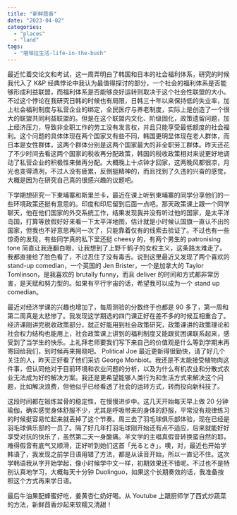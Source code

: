 ```yaml
---
title: "新鲜茴香"
date: "2023-04-02"
categories: 
  - "places"
  - "land"
tags: 
  - "堪培拉生活-life-in-the-bush"
---
```


最近忙着交论文和考试，这一周弄明白了韩国和日本的社会福利体系，研究的时候我代入了 K&P 经典悖论中我认为最值得探讨的部分，一个社会的福利体系是否能够形成利益联盟，而福利体系是否能够良好运转则取决于这个社会性联盟的大小。不过这个悖论在我研究日韩的时候也有局限，日韩三十年以来保持低的失业率，加上社会福利制度与私营企业的绑定，全民医疗与养老制度，实际上是创造了一个很大的联盟共同利益联盟的。但是在这个联盟内文化、阶级固化，政策遗留问题，加上经济压力，导致非全职工作的劳工没有发言权，并且只能享受最低额度的社会福利。这个问题的具体体现在两个国家又有些不同，韩国更明显体现在老人群体，而日本是女性群体，这两个群体分别是这两个国家最大的非全职劳工群体。昨天还花了不少时间去看这两个国家的税收再分配政策，韩国的税收政策相对来说更好地调动了私营企业的积极性来做再分配。大概晚上十点钟才回家，这两晚风都很凉，月光也变得清冽，不过人没有疲累，反倒挺精神的，而且找到了久违的兴奋的感觉，大概是因为在研究自己真的很感兴趣的议题吧。  
  
下学期想研究一下柬埔寨和斯里兰卡，最近在课上听到柬埔寨的同学分享他们的一些环境政策还挺有意思的。印度和印尼留到后面一点吧。那天政策课上跟一个同学聊天，他在他们国家的外交系统工作，结果发现我并没有听过他的国家，是太平洋岛国，打算等放假好好来看一下太平洋地图，估计就是小时候认国旗一直认不出的国家，但我也不好意思再问一次了，只能靠着仅有的线索去验证了。不过也有一些惊奇的发现，有些同学真的私下里还挺 cheesy 的，有两个男生的 patronising tone 简直让我连翻白眼，让我想到了上野千鹤子的女权主义，这条路太难走了。我都直接给了脸色看了，不过忍住了没有毒舌。说到这里最近又发现了两个喜欢的 stand-up comedian，一个英国的 Jen Brister，一个是加拿大的 Taylor Tomlinson，是我喜欢的 brutally funny，而且 deliver 的时间和方式都非常厉害，是天赋和努力型的。如果有平行宇宙的话，希望我可以成为一个 stand up comedian。  
  
最近对经济学课的兴趣也增加了，每周测验的分数终于也都是 90 多了，第一周和第二周真是太悲惨了。我发现这学期选的四门课正好在差不多的时候互相重合了。经济课刚讲完税收政策部分，就正好能用到社会政策研究，政策课讲的政策理论和社会权力结构也能用上，社会政策课上讲到的福利制度又能跟贫困课联系起来，感受到了当学生的快乐。上礼拜老师要我们写下来自己的价值观是什么等到学期末再寄回给我们，到时候再来揭晓吧。 Political Joe 最近更新得很勤快，请了好几个关注的人，昨天正好看了他们采访 George Monbiot。我还是不太能接受植物肉这件事，但认同他对于目前环境和农业问题的分析，以及为什么有机农业和分散式农业无法成为好的解决方案。我还是更希望能够人类行为和生活方式来解决这个问题，比如解决浪费，但他似乎已经看透了社会的运转方式，转而投向新科技了。  
  
这段时间都在锻炼盆骨的稳定性，在慢慢进步中。这几天开始每天早上做 20 分钟瑜伽，确实感觉身体舒服不少，尤其是呼吸带来的身体的舒服，平常没有规律练习的时候挺容易忙起来就丢掉了这个节奏。周三去了羽毛球俱乐部体验，现在已经是羽毛球俱乐部的一员了。隔了好几年打羽毛球刚开始还有点不适应，后来就能好好享受对抗的快乐了，虽然第二天一身酸痛。羊文学的主唱真假音转换蛮自然的耶，难得假音有底气又顺滑，正好听到她们这首「光るとき」。噢，对，最近也开始学韩语了，我发现之前学日语用错了方法，都是从读音开始，所以一直记不住。这次学韩语我从字开始学起，像小时候学中文一样，初期效果还不错呢。不过也不是特别认真地学习，大概每天十分钟 Duolinguo，如果这个长期奏效的话，我准备按照这个方式再来学日语。  
  
最后牛油果配蜂蜜好吃，姜黄杏仁奶好喝。从 Youtube 上跟厨师学了西式炒蔬菜的方法，新鲜茴香炒起来软糯又清甜！
